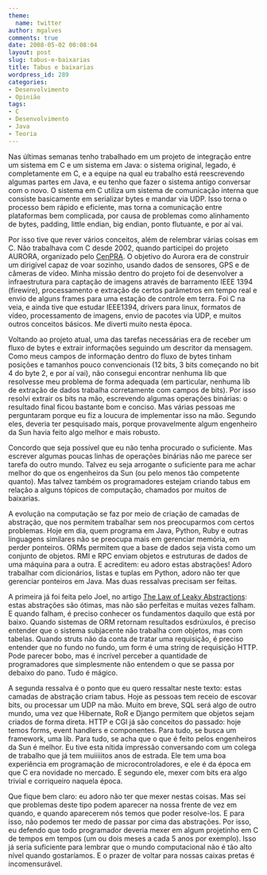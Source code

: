 ```yaml
---
theme:
  name: twitter
author: mgalves
comments: true
date: 2008-05-02 00:08:04
layout: post
slug: tabus-e-baixarias
title: Tabus e baixarias
wordpress_id: 289
categories:
- Desenvolvimento
- Opinião
tags:
- C
- Desenvolvimento
- Java
- Teoria
---
```


Nas últimas semanas tenho trabalhado em um projeto de integração entre um sistema em C e um sistema em Java: o sistema original, legado, é completamente em C, e a equipe na qual eu trabalho está reescrevendo algumas partes em Java, e eu tenho que fazer o sistema antigo conversar com o novo. O sistema em C utiliza um sistema de comunicação interna que consiste basicamente em serializar bytes e mandar via UDP. Isso torna o processo bem rápido e eficiente, mas torna a comunicação entre plataformas bem complicada, por causa de problemas como alinhamento de bytes, padding, little endian, big endian, ponto flutuante, e por aí vai.

Por isso tive que rever vários conceitos, além de relembrar várias coisas em C. Não trabalhava com C desde 2002, quando participei do projeto AURORA, organizado pelo [CenPRA](http://www.cenpra.gov.br/). O objetivo do Aurora era de construir um dirigível capaz de voar sozinho, usando dados de sensores, GPS e de câmeras de vídeo. Minha missão dentro do projeto foi de desenvolver a infraestrutura para captação de imagens através de barramento IEEE 1394 (firewire), processamento e extração de certos parâmetros em tempo real e envio de alguns frames para uma estação de controle em terra. Foi C na veia, e ainda tive que estudar IEEE1394, drivers para linux, formatos de vídeo, processamento de imagens, envio de pacotes via UDP, e muitos outros conceitos básicos. Me diverti muito nesta época.

Voltando ao projeto atual, uma das tarefas necessárias era de receber um fluxo de bytes e extrair informações seguindo um descritor da mensagem. Como meus campos de informação dentro do fluxo de bytes tinham posições e tamanhos pouco convencionais (12 bits, 3 bits começando no bit 4 do byte 2, e por aí vai), não consegui encontrar nenhuma lib que resolvesse meu problema de forma adequada (em particular, nenhuma lib de extração de dados trabalha corretamente com campos de bits). Por isso resolvi extrair os bits na mão, escrevendo algumas operações binárias: o resultado final ficou bastante bom e conciso. Mas várias pessoas me perguntaram porque eu fiz a loucura de implementar isso na mão. Segundo eles, deveria ter pesquisado mais, porque provavelmente algum engenheiro da Sun havia feito algo melhor e mais robusto.

Concordo que  seja possível que eu não tenha procurado o suficiente. Mas escrever algumas poucas linhas de operações binárias não me parece ser tarefa do outro mundo.  Talvez eu seja arrogante o suficiente para me achar melhor do que os engenheiros da Sun (ou pelo menos tão competente quanto). Mas talvez também os programadores estejam criando tabus em relação a alguns tópicos de computação, chamados por muitos de baixarias.

A evolução na computação se faz por meio de criação de camadas de abstração, que nos permitem trabalhar sem nos preocuparmos com certos problemas. Hoje em dia, quem programa em Java, Python, Ruby e outras linguagens similares não se preocupa mais em gerenciar memória, em perder ponteiros. ORMs permitem que a base de dados seja vista como um conjunto de objetos. RMI e RPC enviam objetos e estruturas de dados de uma máquina para a outra. E acreditem: eu adoro estas abstrações! Adoro trabalhar com dicionários, listas e tuplas em Python, adoro não ter que gerenciar ponteiros em Java. Mas duas ressalvas precisam ser feitas.

A primeira já foi feita pelo Joel, no artigo [The Law of Leaky Abstractions](http://www.joelonsoftware.com/articles/LeakyAbstractions.html): estas abstrações são ótimas, mas não são perfeitas e muitas vezes falham. E quando falham, é preciso conhecer os fundamentos daquilo que está por baixo. Quando sistemas de ORM retornam resultados esdrúxulos, é preciso entender que o sistema subjacente não trabalha com objetos, mas com tabelas. Quando struts não da conta de tratar uma requisição, é preciso entender que no fundo no fundo, um form é uma string de requisição HTTP. Pode parecer bobo, mas é incrível perceber a quantidade de programadores que simplesmente não entendem o que se passa por debaixo do pano. Tudo é mágico.

A segunda ressalva é o ponto que eu quero ressaltar neste texto: estas camadas de abstração criam tabus. Hoje as pessoas tem receio de escovar bits, ou processar um UDP na mão. Muito em breve, SQL será algo de outro mundo, uma vez que Hibernate, RoR e Django permitem que objetos sejam criados de forma direta. HTTP e CGI já são conceitos do passado: hoje temos forms, event handlers e componentes. Para tudo, se busca um framework, uma lib. Para tudo, se acha que o que é feito pelos engenheiros da Sun é melhor. Eu tive esta nítida impressão conversando com um colega de trabalho que já tem muiiiiitos anos de estrada. Ele tem uma boa experiência em programação de microcontroladores, e ele é da época em que C era novidade no mercado. E segundo ele, mexer com bits era algo trivial e corriqueiro naquela época.

Que fique bem claro: eu adoro não ter que mexer nestas coisas. Mas sei que problemas deste tipo podem aparecer na nossa frente de vez em quando, e quando aparecerem nós temos que  poder resolve-los. E para isso, não podemos ter medo de passar por cima das abstrações. Por isso, eu defendo que todo programador deveria mexer em algum projetinho em C de tempos em tempos (um ou dois meses a cada 5 anos por exemplo). Isso já seria suficiente para lembrar que o mundo computacional não é tão alto nível quando gostaríamos. E o prazer de voltar para nossas caixas pretas é incomensurável.

